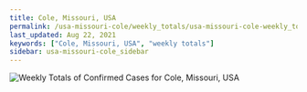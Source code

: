 ```yaml
---
title: Cole, Missouri, USA
permalink: /usa-missouri-cole/weekly_totals/usa-missouri-cole-weekly_totals.html
last_updated: Aug 22, 2021
keywords: ["Cole, Missouri, USA", "weekly totals"]
sidebar: usa-missouri-cole_sidebar
---
```


![Weekly Totals of Confirmed Cases for Cole, Missouri, USA](/covid_tracker/images/graphs/usa-missouri-cole-weekly_totals_graph.png)
